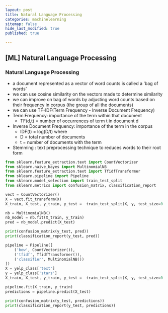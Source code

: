 ```yaml
---
layout: post
title: Natural Language Processing
categories: machinelearning
sitemap: false
hide_last_modified: true
published: true

---
```

## [ML] Natural Language Processing

### Natural Language Processing

- a document represented as a vector of word counts is called a ‘bag of words’
- we can use cosine similarity on the vectors made to determine similarity
- we can improve on bag of words by adjusting word counts based on their frequency in corpus (the group of all the documents)
- we can use TF-IDF(Term Frequency - Inverse Document Frequency)
- Term Frequency: importance of the term within that document
    - TF(d,t) = number of occurrences of term t in document d
- Inverse Document Frequency: importance of the term in the corpus
    - IDF(t) = log(D/t) where
    - D = total number of documents
    - t = number of documents with the term
- Stemming : text preprocessing technique to reduces words to their root form

~~~python
from sklearn.feature_extraction.text import CountVectorizer
from sklearn.naive_bayes import MultinomialNB
from sklearn.feature_extraction.text import TfidfTransformer
from sklearn.pipeline import Pipeline
from sklearn.model_selection import train_test_split
from sklearn.metrics import confusion_matrix, classification_report

vect = CountVectorizer()
X = vect.fit_transform(X)
X_train, X_test, y_train, y_test =  train_test_split(X, y, test_size=0.3, random_state=101)

nb = MultinomialNB()
nb_model = nb.fit(X_train, y_train)
pred = nb_model.predict(X_test)

print(confusion_matrix(y_test, pred))
print(classification_report(y_test, pred))

pipeline = Pipeline([
    ('bow', CountVectorizer()),
    ('tfidf', TfidfTransformer()), 
    ('classifier', MultinomialNB())
])
X = yelp_class['text']
y = yelp_class['stars']
X_train, X_test, y_train, y_test =  train_test_split(X, y, test_size=0.3, random_state=101)

pipeline.fit(X_train, y_train)
predictions = pipeline.predict(X_test)

print(confusion_matrix(y_test, predictions))
print(classification_report(y_test, predictions))
~~~